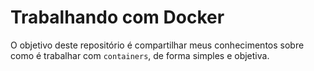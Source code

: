 # Trabalhando com Docker


O objetivo deste repositório é compartilhar meus conhecimentos sobre como é trabalhar com `containers`, de forma simples e objetiva.
